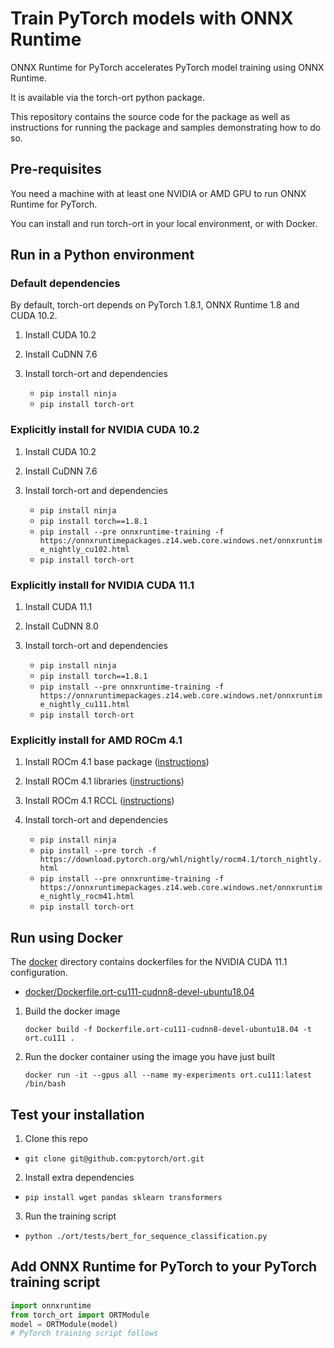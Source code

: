 # Train PyTorch models with ONNX Runtime

ONNX Runtime for PyTorch accelerates PyTorch model training using ONNX Runtime.

It is available via the torch-ort python package.

This repository contains the source code for the package as well as instructions for running the package and samples demonstrating how to do so.

## Pre-requisites

You need a machine with at least one NVIDIA or AMD GPU to run ONNX Runtime for PyTorch.

You can install and run torch-ort in your local environment, or with Docker.

## Run in a Python environment

### Default dependencies

By default, torch-ort depends on PyTorch 1.8.1, ONNX Runtime 1.8 and CUDA 10.2.

1. Install CUDA 10.2

2. Install CuDNN 7.6

3. Install torch-ort and dependencies

    - `pip install ninja`
    - `pip install torch-ort`

### Explicitly install for NVIDIA CUDA 10.2

1. Install CUDA 10.2

2. Install CuDNN 7.6

3. Install torch-ort and dependencies

    - `pip install ninja`
    - `pip install torch==1.8.1`
    - `pip install --pre onnxruntime-training -f https://onnxruntimepackages.z14.web.core.windows.net/onnxruntime_nightly_cu102.html`
    - `pip install torch-ort`

### Explicitly install for NVIDIA CUDA 11.1

1. Install CUDA 11.1

2. Install CuDNN 8.0

3. Install torch-ort and dependencies

    - `pip install ninja`
    - `pip install torch==1.8.1`
    - `pip install --pre onnxruntime-training -f https://onnxruntimepackages.z14.web.core.windows.net/onnxruntime_nightly_cu111.html`
    - `pip install torch-ort`

### Explicitly install for AMD ROCm 4.1

1. Install ROCm 4.1 base package ([instructions](https://rocmdocs.amd.com/en/latest/Installation_Guide/Installation-Guide.html))

2. Install ROCm 4.1 libraries ([instructions](https://rocmdocs.amd.com/en/latest/Installation_Guide/Software-Stack-for-AMD-GPU.html#machine-learning-and-high-performance-computing-software-stack-for-amd-gpu-v4-1))

3. Install ROCm 4.1 RCCL ([instructions](https://github.com/ROCmSoftwarePlatform/rccl/tree/rocm-4.1.0))

4. Install torch-ort and dependencies
    - `pip install ninja`
    - `pip install --pre torch -f https://download.pytorch.org/whl/nightly/rocm4.1/torch_nightly.html`
    - `pip install --pre onnxruntime-training -f https://onnxruntimepackages.z14.web.core.windows.net/onnxruntime_nightly_rocm41.html`
    - `pip install torch-ort`

## Run using Docker

The [docker](docker) directory contains dockerfiles for the NVIDIA CUDA 11.1 configuration.

- [docker/Dockerfile.ort-cu111-cudnn8-devel-ubuntu18.04](docker/Dockerfile.ort-cu111-cudnn8-devel-ubuntu18.04)

1. Build the docker image

    `docker build -f Dockerfile.ort-cu111-cudnn8-devel-ubuntu18.04 -t ort.cu111 .`

2. Run the docker container using the image you have just built

    `docker run -it --gpus all --name my-experiments ort.cu111:latest /bin/bash`

## Test your installation

1. Clone this repo

- `git clone git@github.com:pytorch/ort.git`

2. Install extra dependencies

- `pip install wget pandas sklearn transformers`

3. Run the training script

- `python ./ort/tests/bert_for_sequence_classification.py`

## Add ONNX Runtime for PyTorch to your PyTorch training script

```python
import onnxruntime
from torch_ort import ORTModule
model = ORTModule(model)
# PyTorch training script follows
```

